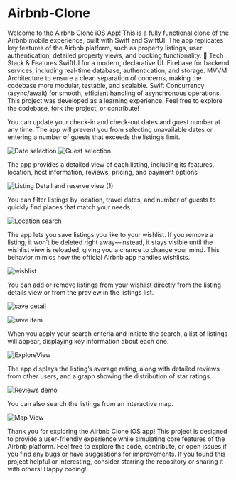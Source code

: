 # Airbnb-Clone
 Welcome to the Airbnb Clone iOS App! This is a fully functional clone of the Airbnb mobile experience, built with Swift and SwiftUI. The app replicates key features of the Airbnb platform, such as property listings, user authentication, detailed property views, and booking functionality.
🔧 Tech Stack & Features
SwiftUI for a modern, declarative UI.
Firebase for backend services, including real-time database, authentication, and storage.
MVVM Architecture to ensure a clean separation of concerns, making the codebase more modular, testable, and scalable.
Swift Concurrency (async/await) for smooth, efficient handling of asynchronous operations.
This project was developed as a learning experience. Feel free to explore the codebase, fork the project, or contribute!


You can update your check-in and check-out dates and guest number at any time. The app will prevent you from selecting unavailable dates or entering a number of guests that exceeds the listing’s limit.


![Date selection](https://github.com/user-attachments/assets/6639eacd-7ccb-4e91-b860-dce07ae3689a)
![Guest selection](https://github.com/user-attachments/assets/f414ad7f-9d49-4da6-828e-6b514e402e55)




The app provides a detailed view of each listing, including its features, location, host information, reviews, pricing, and payment options

![Listing Detail and reserve view (1)](https://github.com/user-attachments/assets/ea32aeab-bdb0-4022-b8e2-c5a0209f484b)




You can filter listings by location, travel dates, and number of guests to quickly find places that match your needs.


![Location search](https://github.com/user-attachments/assets/93ffb086-d947-403f-bf88-9d45883e1ff2)



The app lets you save listings you like to your wishlist. If you remove a listing, it won’t be deleted right away—instead, it stays visible until the wishlist view is reloaded, giving you a chance to change your mind. This behavior mimics how the official Airbnb app handles wishlists.

![wishlist](https://github.com/user-attachments/assets/c44c8320-c2e9-4ee6-8042-ffef2240e305)



You can add or remove listings from your wishlist directly from the listing details view or from the preview in the listings list.

![save detail](https://github.com/user-attachments/assets/bc65b91b-3930-4f66-8886-68fcb82d481d)

![save item](https://github.com/user-attachments/assets/8371a112-23ae-485d-a56d-571b92ae4037)



When you apply your search criteria and initiate the search, a list of listings will appear, displaying key information about each one.


![ExploreView](https://github.com/user-attachments/assets/8195851d-1bf6-46e3-8776-cdf6a6b5f9d8)




The app displays the listing’s average rating, along with detailed reviews from other users, and a graph showing the distribution of star ratings.


![Reviews demo](https://github.com/user-attachments/assets/8ec0d5f9-3856-4f08-bc8c-ab486cc32ea0)



You can also search the listings from an interactive map.


![Map View](https://github.com/user-attachments/assets/15fc1aae-784b-4603-8599-a1c4da0d50fd)


Thank you for exploring the Airbnb Clone iOS app! This project is designed to provide a user-friendly experience while simulating core features of the Airbnb platform.
Feel free to explore the code, contribute, or open issues if you find any bugs or have suggestions for improvements. If you found this project helpful or interesting, consider starring the repository or sharing it with others!
Happy coding!


